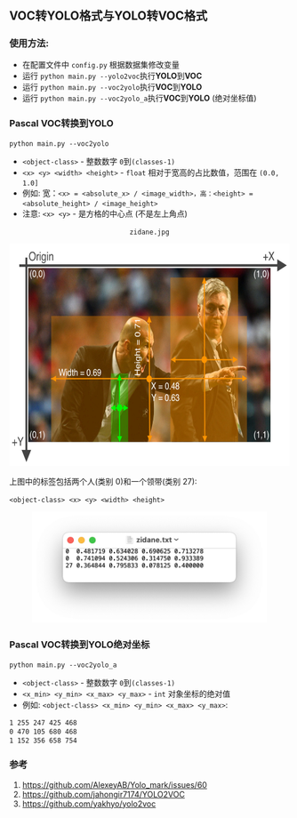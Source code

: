 ## VOC转YOLO格式与YOLO转VOC格式

### 使用方法:

- 在配置文件中 `config.py` 根据数据集修改变量
- 运行 `python main.py --yolo2voc`执行**YOLO**到**VOC**
- 运行 `python main.py --voc2yolo`执行**VOC**到**YOLO**
- 运行 `python main.py --voc2yolo_a`执行**VOC**到**YOLO** (绝对坐标值)

### Pascal VOC转换到YOLO

`python main.py --voc2yolo`

- `<object-class>` - 整数数字 `0`到`(classes-1)`
- `<x> <y> <width> <height>` - `float` 相对于宽高的占比数值，范围在 `(0.0, 1.0]`
- 例如: 宽：`<x> = <absolute_x> / <image_width>，高：<height> = <absolute_height> / <image_height>`
- 注意: `<x> <y>` - 是方格的中心点 (不是左上角点)

<div align="center">
    <p><code>zidane.jpg</code></p>
    <img src="assets/zidane.jpg" height="400px" alt="downloaded from ultralytics">
</div>

上图中的标签包括两个人(类别 0)和一个领带(类别 27):

`<object-class> <x> <y> <width> <height>`
<div align="center">
    <img src="assets/zidane_txt.jpg", height="200px" alt="downloaded from ultralytics">
</div>

### Pascal VOC转换到YOLO绝对坐标

`python main.py --voc2yolo_a`

- `<object-class>` - 整数数字 `0`到`(classes-1)`
- `<x_min> <y_min> <x_max> <y_max>` - `int` 对象坐标的绝对值
- 例如: `<object-class> <x_min> <y_min> <x_max> <y_max>`:

```
1 255 247 425 468
0 470 105 680 468
1 152 356 658 754
```

### 参考

1. https://github.com/AlexeyAB/Yolo_mark/issues/60
2. https://github.com/jahongir7174/YOLO2VOC
3. https://github.com/yakhyo/yolo2voc
